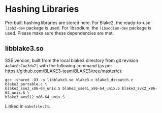 # Hashing Libraries
Pre-built hashing libraries are stored here. For Blake2, the ready-to-use `libb2-dev` package is used.
For libsodium, the `libsodium-dev` package is used. Please make sure these dependencies are met.

## libblake3.so 
SSE version, built from the local blake3 directory from git revision `4e84c8c7ae3da71` with the following command (as per https://github.com/BLAKE3-team/BLAKE3/tree/master/c):
```
gcc -shared -O3 -o libblake3.so blake3.c blake3_dispatch.c blake3_portable.c \
blake3_sse2_x86-64_unix.S blake3_sse41_x86-64_unix.S blake3_avx2_x86-64_unix.S \
blake3_avx512_x86-64_unix.S
```
Linked in `makefile:24`.
    